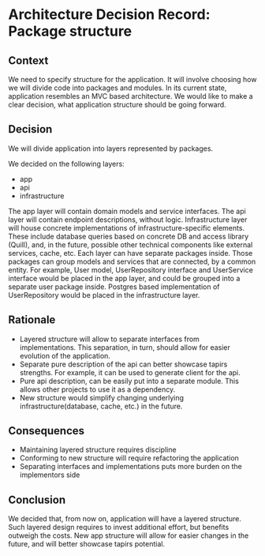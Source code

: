 # Architecture Decision Record: Package structure

## Context

We need to specify structure for the application. 
It will involve choosing how we will divide code into packages and modules. 
In its current state, application resembles an MVC based architecture. 
We would like to make a clear decision, what application structure should be going forward.

## Decision

We will divide application into layers represented by packages.

We decided on the following layers:
* app
* api
* infrastructure

The app layer will contain domain models and service interfaces. The api layer will contain endpoint descriptions, without logic.
Infrastructure layer will house concrete implementations of infrastructure-specific elements. 
These include database queries based on concrete DB and access library (Quill), and, in the future, possible other technical components like external services, cache, etc.
Each layer can have separate packages inside. Those packages can group models and services that are connected, by a common entity. 
For example, User model, UserRepository interface and UserService interface would be placed in the app layer, 
and could be grouped into a separate user package inside. 
Postgres based implementation of UserRepository would be placed in the infrastructure layer.


## Rationale

* Layered structure will allow to separate interfaces from implementations. This separation, in turn, should allow for easier evolution of the application.
* Separate pure description of the api can better showcase tapirs strengths. For example, it can be used to generate client for the api.
* Pure api description, can be easily put into a separate module. This allows other projects to use it as a dependency.
* New structure would simplify changing underlying infrastructure(database, cache, etc.) in the future.

## Consequences

* Maintaining layered structure requires discipline
* Conforming to new structure will require refactoring the application
* Separating interfaces and implementations puts more burden on the implementors side

## Conclusion

We decided that, from now on, application will have a layered structure. 
Such layered design requires to invest additional effort, but benefits outweigh the costs.
New app structure will allow for easier changes in the future, and will better showcase tapirs potential.
